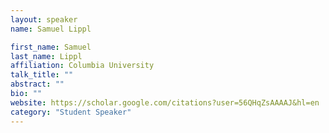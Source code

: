 ```yaml
---
layout: speaker
name: Samuel Lippl

first_name: Samuel 
last_name: Lippl 
affiliation: Columbia University
talk_title: ""
abstract: ""
bio: ""
website: https://scholar.google.com/citations?user=56QHqZsAAAAJ&hl=en
category: "Student Speaker"
---
```

